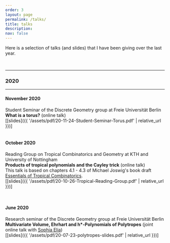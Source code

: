 ```yaml
---
order: 3
layout: page
permalink: /talks/
title: talks
description:
nav: false
---
```

Here is a selection of talks (and slides) that I have been giving over the last year.

&nbsp;


---
### 2020
---

#### November 2020
Student Seminar of the Discrete Geometry group at Freie Universität Berlin  
**What is a torus?** (online talk)  
[[slides]({{ '/assets/pdf/20-11-24-Student-Seminar-Torus.pdf' | relative_url }})]   
&nbsp;
#### October 2020

Reading Group on Tropical Combinatorics and Geometry at KTH and University of Nottingham  
**Products of tropical polynomials and the Cayley trick** (online talk)   
This talk is based on chapters 4.1 - 4.3 of Michael Joswig's book draft [Essentials of Tropical Combinatorics](https://page.math.tu-berlin.de/~joswig/etc/index.html).   
[[slides]({{ '/assets/pdf/20-10-26-Tropical-Reading-Group.pdf' | relative_url }})]  


&nbsp;
#### June 2020

Research seminar of the Discrete Geometry group at Freie Universität Berlin  
**Multivariate Volume, Ehrhart and h\*-Polynomials of Polytropes** (joint online talk with [Sophia Elia](http://page.mi.fu-berlin.de/sophiae56/))  
[[slides]({{ '/assets/pdf/20-07-23-polytropes-slides.pdf' | relative_url }})]  
